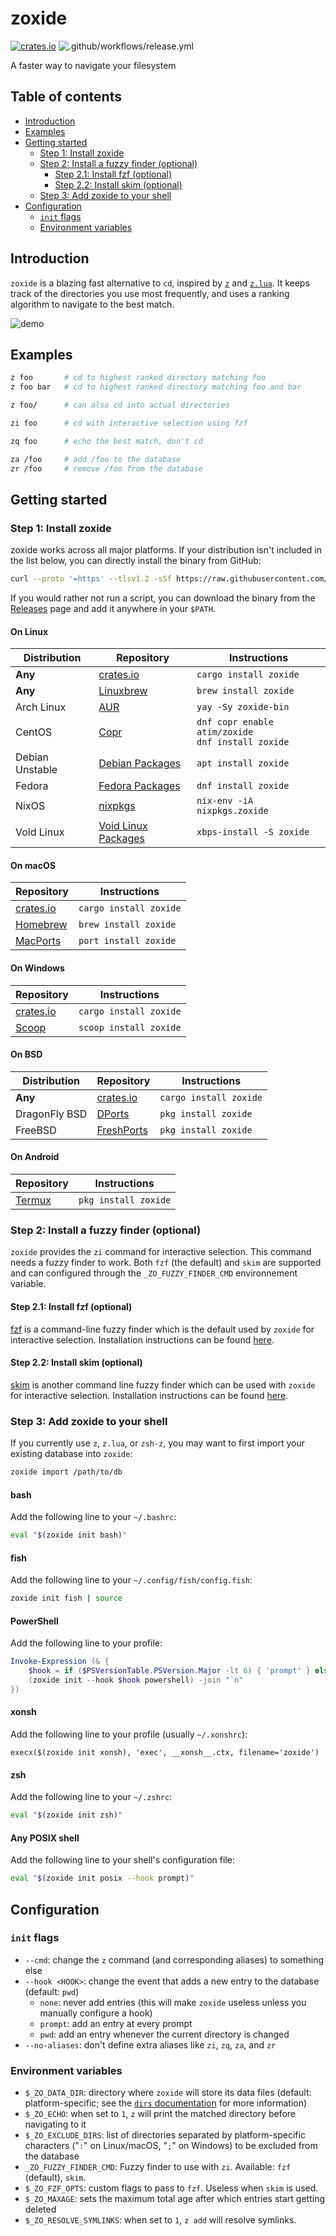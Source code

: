 <!-- omit in toc -->
# zoxide

[![crates.io](https://img.shields.io/crates/v/zoxide)](https://crates.io/crates/zoxide)
![.github/workflows/release.yml](https://github.com/ajeetdsouza/zoxide/workflows/.github/workflows/release.yml/badge.svg)

A faster way to navigate your filesystem

<!-- omit in toc -->
## Table of contents

- [Introduction](#introduction)
- [Examples](#examples)
- [Getting started](#getting-started)
  - [Step 1: Install zoxide](#step-1-install-zoxide)
  - [Step 2: Install a fuzzy finder (optional)](#step-2-install-a-fuzzy-finder-optional)
    - [Step 2.1: Install fzf (optional)](#step-2-1-install-fzf-optional)
    - [Step 2.2: Install skim (optional)](#step-2-2-install-skim-optional)
  - [Step 3: Add zoxide to your shell](#step-3-add-zoxide-to-your-shell)
- [Configuration](#configuration)
  - [`init` flags](#init-flags)
  - [Environment variables](#environment-variables)

## Introduction

`zoxide` is a blazing fast alternative to `cd`, inspired by
[`z`](https://github.com/rupa/z) and [`z.lua`](https://github.com/skywind3000/z.lua).
It keeps track of the directories you use most frequently, and uses a ranking algorithm
to navigate to the best match.

![demo](./demo.gif)

## Examples

```sh
z foo       # cd to highest ranked directory matching foo
z foo bar   # cd to highest ranked directory matching foo and bar

z foo/      # can also cd into actual directories

zi foo      # cd with interactive selection using fzf

zq foo      # echo the best match, don't cd

za /foo     # add /foo to the database
zr /foo     # remove /foo from the database
```

## Getting started

### Step 1: Install zoxide

zoxide works across all major platforms. If your distribution isn't included in the list below, you can directly install the binary from GitHub:

```sh
curl --proto '=https' --tlsv1.2 -sSf https://raw.githubusercontent.com/ajeetdsouza/zoxide/master/install.sh | sh
```

If you would rather not run a script, you can download the binary from the [Releases](https://github.com/ajeetdsouza/zoxide/releases) page and add it anywhere in your `$PATH`.

<!-- omit in toc -->
#### On Linux

| Distribution    | Repository            | Instructions                                              |
| --------------- | --------------------- | --------------------------------------------------------- |
| **Any**         | [crates.io]           | `cargo install zoxide`                                    |
| **Any**         | [Linuxbrew]           | `brew install zoxide`                                     |
| Arch Linux      | [AUR]                 | `yay -Sy zoxide-bin`                                      |
| CentOS          | [Copr]                | `dnf copr enable atim/zoxide` <br /> `dnf install zoxide` |
| Debian Unstable | [Debian Packages]     | `apt install zoxide`                                      |
| Fedora          | [Fedora Packages]     | `dnf install zoxide`                                      |
| NixOS           | [nixpkgs]             | `nix-env -iA nixpkgs.zoxide`                              |
| Void Linux      | [Void Linux Packages] | `xbps-install -S zoxide`                                  |

<!-- omit in toc -->
#### On macOS

| Repository  | Instructions           |
| ----------- | ---------------------- |
| [crates.io] | `cargo install zoxide` |
| [Homebrew]  | `brew install zoxide`  |
| [MacPorts]  | `port install zoxide`  |

<!-- omit in toc -->
#### On Windows

| Repository  | Instructions           |
| ----------- | ---------------------- |
| [crates.io] | `cargo install zoxide` |
| [Scoop]     | `scoop install zoxide` |

<!-- omit in toc -->
#### On BSD

| Distribution  | Repository   | Instructions           |
| ------------- | ------------ | ---------------------- |
| **Any**       | [crates.io]  | `cargo install zoxide` |
| DragonFly BSD | [DPorts]     | `pkg install zoxide`   |
| FreeBSD       | [FreshPorts] | `pkg install zoxide`   |

<!-- omit in toc -->
#### On Android

| Repository | Instructions           |
| ---------- | ---------------------- |
| [Termux]   | `pkg install zoxide`   |

### Step 2: Install a fuzzy finder (optional)

`zoxide` provides the `zi` command for interactive selection. This command
needs a fuzzy finder to work. Both `fzf` (the default) and `skim` are
supported and can configured through the `_ZO_FUZZY_FINDER_CMD` environnement
variable.

#### Step 2.1: Install fzf (optional)

[fzf](https://github.com/junegunn/fzf) is a command-line fuzzy finder which is
the default used by `zoxide` for interactive selection. Installation
instructions can be found [here](https://github.com/junegunn/fzf#installation).

#### Step 2.2: Install skim (optional)

[skim](https://github.com/lotabout/skim) is another command line fuzzy finder
which can be used with `zoxide` for interactive selection. Installation
instructions can be found [here](https://github.com/lotabout/skim#installation).

### Step 3: Add zoxide to your shell

If you currently use `z`, `z.lua`, or `zsh-z`, you may want to first import
your existing database into `zoxide`:

```sh
zoxide import /path/to/db
```

<!-- omit in toc -->
#### bash

Add the following line to your `~/.bashrc`:

```sh
eval "$(zoxide init bash)"
```

<!-- omit in toc -->
#### fish

Add the following line to your `~/.config/fish/config.fish`:

```sh
zoxide init fish | source
```

<!-- omit in toc -->
#### PowerShell

Add the following line to your profile:

```powershell
Invoke-Expression (& {
    $hook = if ($PSVersionTable.PSVersion.Major -lt 6) { 'prompt' } else { 'pwd' }
    (zoxide init --hook $hook powershell) -join "`n"
})
```

<!-- omit in toc -->
#### xonsh

Add the following line to your profile (usually `~/.xonshrc`):

```xonsh
execx($(zoxide init xonsh), 'exec', __xonsh__.ctx, filename='zoxide')
```

<!-- omit in toc -->
#### zsh

Add the following line to your `~/.zshrc`:

```sh
eval "$(zoxide init zsh)"
```

<!-- omit in toc -->
#### Any POSIX shell

Add the following line to your shell's configuration file:

```sh
eval "$(zoxide init posix --hook prompt)"
```

## Configuration

### `init` flags

- `--cmd`: change the `z` command (and corresponding aliases) to something else
- `--hook <HOOK>`: change the event that adds a new entry to the database
  (default: `pwd`)
  - `none`: never add entries
    (this will make `zoxide` useless unless you manually configure a hook)
  - `prompt`: add an entry at every prompt
  - `pwd`: add an entry whenever the current directory is changed
- `--no-aliases`: don't define extra aliases like `zi`, `zq`, `za`, and `zr`

### Environment variables

- `$_ZO_DATA_DIR`: directory where `zoxide` will store its data files
  (default: platform-specific; see the [`dirs` documentation] for more information)
- `$_ZO_ECHO`: when set to `1`, `z` will print the matched directory before navigating to it
- `$_ZO_EXCLUDE_DIRS`: list of directories separated by platform-specific characters
  ("`:`" on Linux/macOS, "`;`" on Windows) to be excluded from the database
- `_ZO_FUZZY_FINDER_CMD`: Fuzzy finder to use with `zi`. Available: `fzf` (default), `skim`.
- `$_ZO_FZF_OPTS`: custom flags to pass to `fzf`. Useless when `skim` is used.
- `$_ZO_MAXAGE`: sets the maximum total age after which entries start getting deleted
- `$_ZO_RESOLVE_SYMLINKS`: when set to `1`, `z add` will resolve symlinks.

[AUR]: https://aur.archlinux.org/packages/zoxide-bin
[Copr]: https://copr.fedorainfracloud.org/coprs/atim/zoxide/
[crates.io]: https://crates.io/crates/zoxide
[Debian Packages]: https://packages.debian.org/sid/zoxide
[DPorts]: https://github.com/DragonFlyBSD/DPorts/tree/master/sysutils/zoxide
[FreshPorts]: https://www.freshports.org/sysutils/zoxide/
[Fedora Packages]: https://src.fedoraproject.org/rpms/rust-zoxide
[Homebrew]: https://formulae.brew.sh/formula/zoxide
[Linuxbrew]: https://formulae.brew.sh/formula-linux/zoxide
[MacPorts]: https://ports.macports.org/port/zoxide/summary
[nixpkgs]: https://nixos.org/nixos/packages.html?attr=zoxide&channel=nixpkgs-unstable
[Scoop]: https://github.com/ScoopInstaller/Main/tree/master/bucket/zoxide.json
[Termux]: https://github.com/termux/termux-packages/tree/master/packages/zoxide
[Void Linux Packages]: https://github.com/void-linux/void-packages/tree/master/srcpkgs/zoxide

[`dirs` documentation]: https://docs.rs/dirs/latest/dirs/fn.data_local_dir.html
